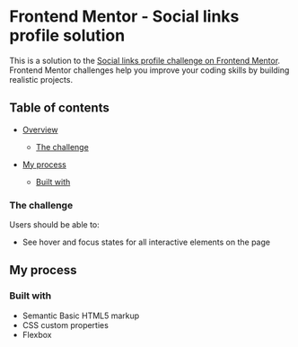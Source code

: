 # Frontend Mentor - Social links profile solution

This is a solution to the [Social links profile challenge on Frontend Mentor](https://www.frontendmentor.io/challenges/social-links-profile-UG32l9m6dQ). Frontend Mentor challenges help you improve your coding skills by building realistic projects. 

## Table of contents

- [Overview](#overview)
  - [The challenge](#the-challenge)

- [My process](#my-process)
  - [Built with](#built-with)

### The challenge

Users should be able to:

- See hover and focus states for all interactive elements on the page

## My process

### Built with

- Semantic Basic HTML5 markup
- CSS custom properties
- Flexbox
